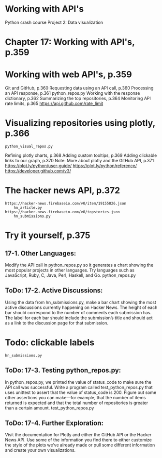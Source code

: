 # Working with API's

Python crash course
Project 2: Data visualization

# Chapter 17: Working with API's, p.359

# Working with web API's, p.359
Git and GitHub, p.360
Requesting data using an API call, p.360
Processing an API response, p.361
    python_repos.py
Working with the response dictionary, p.362
Summarizing the top repositories, p.364
Monitoring API rate limits, p.365
    https://api.github.com/rate_limit

# Visualizing repositories using plotly, p.366
    python_visual_repos.py
Refining plotly charts, p.368
Adding custom tooltips, p.369
Adding clickable links to our graph, p.370
Note: More about plotly and the GitHub API, p.371
    https://plot.ly/python/user-guide/
    https://plot.ly/python/reference/
    https://developer.github.com/v3/

# The hacker news API, p.372
    https://hacker-news.firebaseio.com/v0/item/19155826.json
        hn_article.py
    https://hacker-news.firebaseio.com/v0/topstories.json
        hn_submissions.py


# Try it yourself, p.375

## 17-1. Other Languages: 
Modify the API call in python_repos.py so it generates a chart showing the most popular projects in other languages. Try languages such as JavaScript, Ruby, C, Java, Perl, Haskell, and Go.
    python_repos.py

## ToDo: 17-2. Active Discussions: 
Using the data from hn_submissions.py, make a bar chart showing the most active discussions currently happening on Hacker News. The height of each bar should correspond to the number of comments
each submission has. The label for each bar should include the submission’s title and should act as a link to the discussion page for that submission.
# Todo: clickable labels
    hn_submissions.py

## ToDo: 17-3. Testing python_repos.py: 
In python_repos.py, we printed the value of status_code to make sure the API call was successful. Write a program called test_python_repos.py that uses unittest to assert that the value of status_code
is 200. Figure out some other assertions you can make—for example, that the number of items returned is expected and that the total number of repositories is greater than a certain amount.
    test_python_repos.py

## ToDo: 17-4. Further Exploration: 
Visit the documentation for Plotly and either the GitHub API or the Hacker News API. Use some of the information you find there to either customize the style of the plots we’ve already made or pull some
different information and create your own visualizations.
